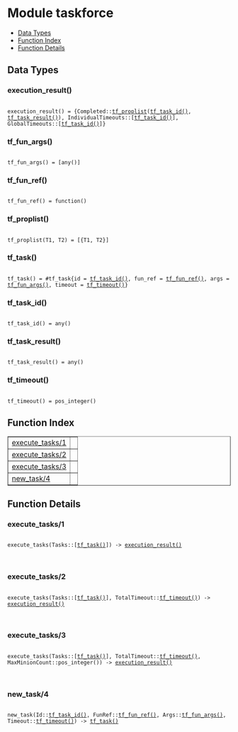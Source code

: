 

# Module taskforce #
* [Data Types](#types)
* [Function Index](#index)
* [Function Details](#functions)

<a name="types"></a>

## Data Types ##




### <a name="type-execution_result">execution_result()</a> ###


<pre><code>
execution_result() = {Completed::<a href="#type-tf_proplist">tf_proplist</a>(<a href="#type-tf_task_id">tf_task_id()</a>, <a href="#type-tf_task_result">tf_task_result()</a>), IndividualTimeouts::[<a href="#type-tf_task_id">tf_task_id()</a>], GlobalTimeouts::[<a href="#type-tf_task_id">tf_task_id()</a>]}
</code></pre>




### <a name="type-tf_fun_args">tf_fun_args()</a> ###


<pre><code>
tf_fun_args() = [any()]
</code></pre>




### <a name="type-tf_fun_ref">tf_fun_ref()</a> ###


<pre><code>
tf_fun_ref() = function()
</code></pre>




### <a name="type-tf_proplist">tf_proplist()</a> ###


<pre><code>
tf_proplist(T1, T2) = [{T1, T2}]
</code></pre>




### <a name="type-tf_task">tf_task()</a> ###


<pre><code>
tf_task() = #tf_task{id = <a href="#type-tf_task_id">tf_task_id()</a>, fun_ref = <a href="#type-tf_fun_ref">tf_fun_ref()</a>, args = <a href="#type-tf_fun_args">tf_fun_args()</a>, timeout = <a href="#type-tf_timeout">tf_timeout()</a>}
</code></pre>




### <a name="type-tf_task_id">tf_task_id()</a> ###


<pre><code>
tf_task_id() = any()
</code></pre>




### <a name="type-tf_task_result">tf_task_result()</a> ###


<pre><code>
tf_task_result() = any()
</code></pre>




### <a name="type-tf_timeout">tf_timeout()</a> ###


<pre><code>
tf_timeout() = pos_integer()
</code></pre>

<a name="index"></a>

## Function Index ##


<table width="100%" border="1" cellspacing="0" cellpadding="2" summary="function index"><tr><td valign="top"><a href="#execute_tasks-1">execute_tasks/1</a></td><td></td></tr><tr><td valign="top"><a href="#execute_tasks-2">execute_tasks/2</a></td><td></td></tr><tr><td valign="top"><a href="#execute_tasks-3">execute_tasks/3</a></td><td></td></tr><tr><td valign="top"><a href="#new_task-4">new_task/4</a></td><td></td></tr></table>


<a name="functions"></a>

## Function Details ##

<a name="execute_tasks-1"></a>

### execute_tasks/1 ###

<pre><code>
execute_tasks(Tasks::[<a href="#type-tf_task">tf_task()</a>]) -&gt; <a href="#type-execution_result">execution_result()</a>
</code></pre>
<br />

<a name="execute_tasks-2"></a>

### execute_tasks/2 ###

<pre><code>
execute_tasks(Tasks::[<a href="#type-tf_task">tf_task()</a>], TotalTimeout::<a href="#type-tf_timeout">tf_timeout()</a>) -&gt; <a href="#type-execution_result">execution_result()</a>
</code></pre>
<br />

<a name="execute_tasks-3"></a>

### execute_tasks/3 ###

<pre><code>
execute_tasks(Tasks::[<a href="#type-tf_task">tf_task()</a>], TotalTimeout::<a href="#type-tf_timeout">tf_timeout()</a>, MaxMinionCount::pos_integer()) -&gt; <a href="#type-execution_result">execution_result()</a>
</code></pre>
<br />

<a name="new_task-4"></a>

### new_task/4 ###

<pre><code>
new_task(Id::<a href="#type-tf_task_id">tf_task_id()</a>, FunRef::<a href="#type-tf_fun_ref">tf_fun_ref()</a>, Args::<a href="#type-tf_fun_args">tf_fun_args()</a>, Timeout::<a href="#type-tf_timeout">tf_timeout()</a>) -&gt; <a href="#type-tf_task">tf_task()</a>
</code></pre>
<br />

